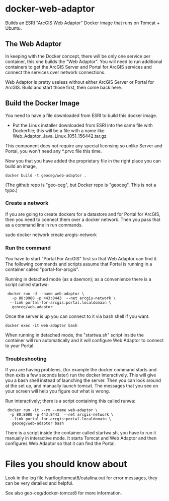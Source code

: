 # docker-web-adaptor
Builds an ESRI "ArcGIS Web Adaptor" Docker image that runs on Tomcat + Ubuntu.

## The Web Adaptor

In keeping with the Docker concept, there will be only one service per
container, this one builds the "Web Adaptor". You will need to run additional
containers to get the ArcGIS Server and Portal for ArcGIS services
and connect the services over network connections.

Web Adaptor is pretty useless without either ArcGIS Server or Portal for ArcGIS.
Build and start those first, then come back here.

## Build the Docker Image

You need to have a file downloaded from ESRI to build this docker image.

* Put the Linux installer downloaded from ESRI into the same file with Dockerfile;
this will be a file with a name like Web_Adaptor_Java_Linux_1051_156442.tar.gz

This component does not require any special licensing so unlike Server and Portal,
you won't need any *.prvc file this time.

Now you that you have added the proprietary file in the right place
you can build an image,
 ```
 docker build -t geoceg/web-adaptor .
 ```
(The github repo is "geo-ceg", but Docker repo is "geoceg". This is not a typo.)

### Create a network

If you are going to create dockers for a datastore and for Portal for ArcGIS,
then you need to connect them over a docker network. Then you pass that as
a command line in run commands.

 sudo docker network create arcgis-network

### Run the command

You have to start "Portal For ArcGIS" first so that Web Adaptor can
find it.  The following commands and scripts assume that Portal is
running in a container called "portal-for-arcgis".

Running in detached mode (as a daemon); as a convenience there is a script called startwa:
```
 docker run -d --name web-adaptor \
   -p 80:8080 -p 443:8443  --net arcgis-network \
  --link portal-for-arcgis:portal.localdomain \
   geoceg/web-adaptor
```
Once the server is up you can connect to it via bash shell if you want.
 ```
 docker exec -it web-adaptor bash 
 ```

When running in detached mode, the "startwa.sh" script inside the container will run
automatically and it will configure Web Adaptor to connect to your Portal.

### Troubleshooting

If you are having problems, (for example the docker command starts and
then exits a few seconds later) run the docker interactively. This
will give you a bash shell instead of launching the server. Then you
can look around at the set up, and manually launch tomcat.  The
messages that you see on your screen will help you figure out what is
wrong.

Run interactively; there is a script containing this called runwa:
```
 docker run -it --rm --name web-adaptor \
  -p 80:8080 -p 443:8443  --net arcgis-network \
  --link portal-for-arcgis:portal.localdomain \
   geoceg/web-adaptor bash
```

There is a script inside the container called startwa.sh, you have to run it
manually in interactive mode. It starts Tomcat and Web Adaptor and then
configures Web Adaptor so that it can find the Portal.

# Files you should know about

Look in the log file /var/log/tomcat8/catalina.out for error messages, 
they can be very detailed and helpful.

See also geo-ceg/docker-tomcat8 for more information.

